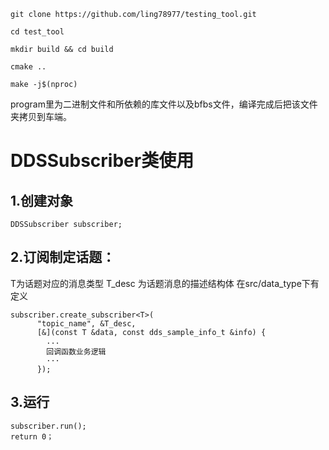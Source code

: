 ```
git clone https://github.com/ling78977/testing_tool.git

cd test_tool

mkdir build && cd build

cmake ..

make -j$(nproc)
```
program里为二进制文件和所依赖的库文件以及bfbs文件，编译完成后把该文件夹拷贝到车端。

# DDSSubscriber类使用

## 1.创建对象 
```
DDSSubscriber subscriber;
```
## 2.订阅制定话题：
T为话题对应的消息类型
T_desc 为话题消息的描述结构体
在src/data_type下有定义
```
subscriber.create_subscriber<T>(
      "topic_name", &T_desc,
      [&](const T &data, const dds_sample_info_t &info) {
        ...
        回调函数业务逻辑
        ···
      });
```
## 3.运行
```
subscriber.run();
return 0；
```
